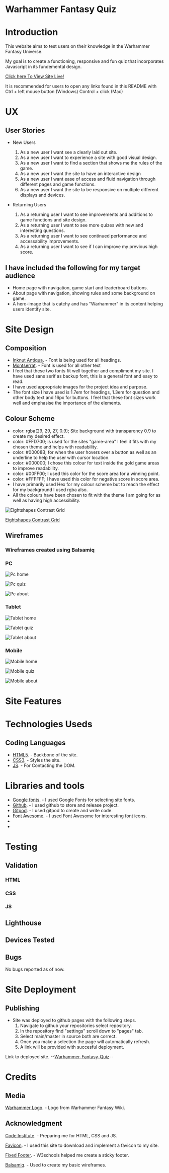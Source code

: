 # Warhammer Fantasy Quiz

# Introduction
This website aims to test users on their knowledge in the Warhammer Fantasy Universe.

My goal is to create a functioning, responsive and fun quiz that incorporates Javascript in its fundemental design.

[Click here To View Site Live!](https://matex600.github.io/Warhammer-Quiz/)

It is recommended for users to open any links found in this README with Ctrl + left mouse button (Windows) Control + click (Mac)
# UX

## User Stories
* New Users 
  1. As a new user I want see a clearly laid out site.
  2. As a new user I want to experience a site with good visual design.
  3. As a new user I want to find a section that shows me the rules of the game.
  4. As a new user I want the site to have an interactive design
  5. As a new user I want ease of access and fluid navigation through different pages and game functions.
  6. As a new user I want the site to be responsive on multiple different displays and devices.

* Returning Users
  1. As a returning user I want to see improvements and additions to game functions and site design.
  2. As a returning user I want to see more quizes with new and interesting questions.
  3. As a returning user I want to see continued performance and accessability improvements.
  4. As a returning user I want to see if I can improve my previous high score.

## I have included the following for my target audience

* Home page with navigation, game start and leaderboard buttons.
* About page with navigation, showing rules and some background on game.
* A hero-image that is catchy and has "Warhammer" in its content helping users identify site.

# Site Design

## Composition
* [Inknut Antiqua](https://fonts.google.com/specimen/Inknut+Antiqua?query=inknut). - Font is being used for all headings.
* [Montserrat](https://fonts.google.com/specimen/Montserrat?query=mon). - Font is used for all other text 
* I feel that these two fonts fit
  well together and compliment my site. I have used sans serif as backup font,
  this is a general font and easy to read.
* I have used appropriate images for the project idea and purpose.
* The font size I have used is 1.7em for headings, 1.3em for question and other body text and 16px for buttons.
  I feel that these font sizes work well and emphasise the importance of the elements.
## Colour Scheme
* color: rgba(29, 29, 27, 0.9); Site background with transparency 0.9 to create my desired effect.
* color: #FFD700; is used for the sites "game-area" I feel it fits with my chosen theme and helps with readability.
* color: #00008B; for when the user hovers over a button as well as an underline to help the user with cursor location.
* color: #000000; I chose this colour for text inside the gold game areas to improve readability.
* color: #00FF00; I used this color for the score area for a winning point.
* color: #FFFFFF; I have used this color for negative score in score area.
* I have primarily used Hex for my colour scheme but to reach the effect for my background I used rgba also.
* All the colours have been chosen to fit with the theme I am going for as well as having high accessibility.

![Eightshapes Contrast Grid](assets/readme-files/Contrast-Grid-P2.png)

[Eightshapes Contrast Grid](https://contrast-grid.eightshapes.com/?version=1.1.0&background-colors=&foreground-colors=%23FFFFFF%2C%20White%0D%0A%231D1D1B%2Crgba(29%2C%2029%2C%2027%2C%201)%0D%0A%23FFD700%0D%0A%23000000%2C%20Black%0D%0A%2300008B%0D%0A&es-color-form__tile-size=compact&es-color-form__show-contrast=aaa&es-color-form__show-contrast=aa&es-color-form__show-contrast=aa18&es-color-form__show-contrast=dnp)

## Wireframes

### Wireframes created using Balsamiq

### PC

![Pc home](assets/readme-files/pc-home-wireframes.PNG)

![Pc quiz](assets/readme-files/pc-quiz-wireframes.PNG)

![Pc about](assets/readme-files/pc-about-wireframe.PNG)

### Tablet

![Tablet home](assets/readme-files/tablet-home-wireframe.png)

![Tablet quiz](assets/readme-files/tablet-quiz-wireframe.PNG)

![Tablet about](assets/readme-files/tablet-about-wireframe.png)

### Mobile

![Mobile home](assets/readme-files/mobile-home-wireframes.PNG)

![Mobile quiz](assets/readme-files/mobile-quiz-wireframe.PNG)

![Mobile about](assets/readme-files/mobile-about-wireframe.PNG)

# Site Features

# Technologies Useds

## Coding Languages
* [HTML5](https://en.wikipedia.org/wiki/HTML5). - Backbone of the site.
* [CSS3](https://en.wikipedia.org/wiki/CSS). - Styles the site.
* [JS](https://en.wikipedia.org/wiki/JavaScript). - For Contacting the DOM.

# Libraries and tools
 * [Google fonts](https://fonts.google.com/). - I used Google Fonts for selecting site fonts.
 * [Github](https://github.com/). - I used github to store and release project.
 * [Gitpod](https://www.gitpod.io/). - I used gitpod to create and write code.
 * [Font Awesome](https://fontawesome.com/). - I used Font Awesome for interesting font icons.
 *
 *

# Testing

## Validation

### HTML

### CSS

### JS

## Lighthouse

## Devices Tested

## Bugs

No bugs reported as of now.

# Site Deployment

## Publishing
* Site was deployed to github pages with the following steps.
  1. Navigate to github your repositories select repository.
  2. In the repository find "settings" scroll down to "pages" tab.
  3. Select main/master in source both are correct.
  4. Once you make a selection the page will automatically refresh.
  5. A link will be provided with succesful deployment.

Link to deployed site. --[Warhammer-Fantasy-Quiz](https://matex600.github.io/Warhammer-Quiz/)--

# Credits

## Media
[Warhammer Logo](https://static.wikia.nocookie.net/warhammerfb/images/c/c0/Warhammer-logo_%281%29.png/revision/latest/scale-to-width-down/740?cb=20200506191405). - Logo from Warhammer Fantasy Wiki.

## Acknowledgment
[Code Institute](https://codeinstitute.net/). - Preparing me for HTML, CSS and JS.

[Favicon](https://favicon.io/). - I used this site to download and implement a favicon to my site.

[Fixed Footer](https://www.w3schools.com/howto/howto_css_fixed_footer.asp). - W3schools helped me create a sticky footer.

[Balsamiq](https://balsamiq.com/). - Used to create my basic wireframes.
